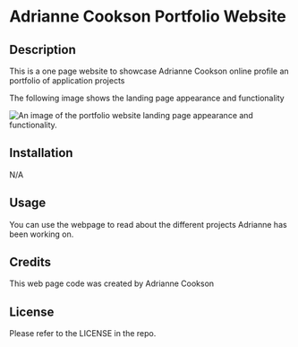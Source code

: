 # Adrianne Cookson Portfolio Website

## Description

This is a one page website to showcase Adrianne Cookson online profile an portfolio of application projects

The following image shows the landing page appearance and functionality

![An image of the portfolio website landing page appearance and functionality.](/images/website-screenshot.png)


## Installation

N/A

## Usage

You can use the webpage to read about the different projects Adrianne has been working on.

## Credits

This web page code was created by Adrianne Cookson 

## License

Please refer to the LICENSE in the repo.

